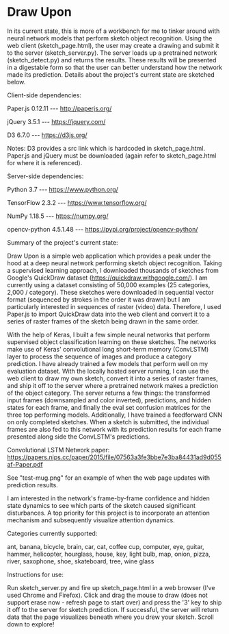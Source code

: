 # Draw Upon

In its current state, this is more of a workbench for me to tinker around with neural network models that perform sketch object recognition.  Using the web client (sketch_page.html), the user may create a drawing and submit it to the server (sketch_server.py).  The server loads up a pretrained network (sketch_detect.py) and returns the results.  These results will be presented in a digestable form so that the user can better understand how the network made its prediction.  Details about the project's current state are sketched below.


Client-side dependencies:

Paper.js  0.12.11    ---  http://paperjs.org/

jQuery    3.5.1      ---  https://jquery.com/

D3        6.7.0      ---  https://d3js.org/

Notes:  D3 provides a src link which is hardcoded in sketch_page.html.  Paper.js and jQuery must be downloaded (again refer to sketch_page.html for where it is referenced).

Server-side dependencies:

Python         3.7        ---  https://www.python.org/

TensorFlow     2.3.2      ---  https://www.tensorflow.org/

NumPy          1.18.5     ---  https://numpy.org/

opencv-python  4.5.1.48   ---  https://pypi.org/project/opencv-python/


Summary of the project's current state:

Draw Upon is a simple web application which provides a peak under the hood at a deep neural network performing sketch object recognition.  Taking a supervised learning approach, I downloaded thousands of sketches from Google's QuickDraw dataset (https://quickdraw.withgoogle.com/).  I am currently using a dataset consisting of 50,000 examples (25 categories, 2,000 / category).  These sketches were downloaded in sequential vector format (sequenced by strokes in the order it was drawn) but I am particularly interested in sequences of raster (video) data.  Therefore, I used Paper.js to import QuickDraw data into the web client and convert it to a series of raster frames of the sketch being drawn in the same order.

With the help of Keras, I built a few simple neural networks that perform supervised object classification learning on these sketches.  The networks make use of Keras' convolutional long short-term memory (ConvLSTM) layer to process the sequence of images and produce a category prediction.  I have already trained a few models that perform well on my evaluation dataset.  With the locally hosted server running, I can use the web client to draw my own sketch, convert it into a series of raster frames, and ship it off to the server where a pretrained network makes a prediction of the object category.  The server returns a few things: the transformed input frames (downsampled and color inverted), predictions, and hidden states for each frame, and finally the eval set confusion matrices for the three top performing models.  Additionally, I have trained a feedforward CNN on only completed sketches.  When a sketch is submitted, the individual frames are also fed to this network with its prediction results for each frame presented along side the ConvLSTM's predictions.


Convolutional LSTM Network paper: https://papers.nips.cc/paper/2015/file/07563a3fe3bbe7e3ba84431ad9d055af-Paper.pdf


See "test-mug.png" for an example of when the web page updates with prediction results.


I am interested in the network's frame-by-frame confidence and hidden state dynamics to see which parts of the sketch caused significant disturbances.  A top priority for this project is to incorporate an attention mechanism and subsequently visualize attention dynamics.


Categories currently supported:

ant, banana, bicycle, brain, car,
cat, coffee cup, computer, eye, guitar,
hammer, helicopter, hourglass, house, key,
light bulb, map, onion, pizza, river,
saxophone, shoe, skateboard, tree, wine glass


Instructions for use:

Run sketch_server.py and fire up sketch_page.html in a web browser (I've used Chrome and Firefox).  Click and drag the mouse to draw (does not support erase now - refresh page to start over) and press the '3' key to ship it off to the server for sketch prediction.  If successful, the server will return data that the page visualizes beneath where you drew your sketch.  Scroll down to explore!
